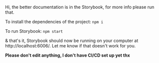 Hi, the better documentation is in the Storybook, for more info please run that.

To install the dependencies of the project:
`npm i`

To run Storybook:
`npm start`

& that's it, Storybook should now be running on your computer at http://localhost:6006/. Let me know if that doesn't work for you.

**Please don't edit anything, I don't have CI/CD set up yet thx**
